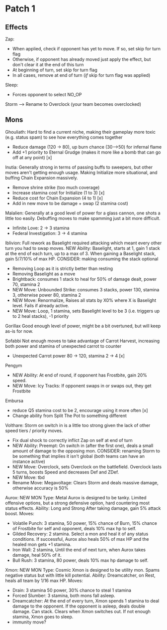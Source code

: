 # Patch 1

## Effects

Zap:
- When applied, check if opponent has yet to move. If so, set skip for turn flag
- Otherwise, if opponent has already moved just apply the effect, but don't clear it at the end of this turn
- At beginning of turn, set skip for turn flag
- In all cases, remove at end of turn (*if* skip for turn flag was applied)

Sleep:
- Forces opponent to select NO_OP

Storm --> Rename to Overclock (your team becomes overclocked)

## Mons

Ghouliath:
Hard to find a current niche, making their gameplay more toxic (e.g. status spam) to see how everything comes together
- Reduce damage (120 -> 80), up burn chance (30-->50) for infernal flame
- Add +1 priority to Eternal Grudge (makes it more like a bomb that can go off at any point) [x]

Inutia:
Generally strong in terms of passing buffs to sweepers, but other moves aren't getting enough usage. Making Initialize more situational, and buffing Chain Expansion massively.
- Remove shrine strike (too much coverage)
- Increase stamina cost for Initialize (1 to 3) [x]
- Reduce cost for Chain Expansion (4 to 1) [x]
- Add in new move to be damage + swap (2 stamina cost)

Malalien:
Generally at a good level of power for a glass cannon, one shots a little too easily. Debuffing moves to make spamming just a bit more difficult.
- Infinite Love: 2 -> 3 stamina
- Federal Investigation: 3 -> 4 stamina

Iblivion:
Full rework as Baselight required attacking which meant every other turn you had to swap moves. 
NEW Ability: Baselight, starts at 1, gain 1 stack at the end of each turn, up to a max of 3. When gaining a Baselight stack, gain 5/7/10% of max HP.
CONSIDER: making consuming the stack optional 
- Removing Loop as it is strictly better than resting
- Removing Baselight as a move
- Brightback: consumes 1 stack to heal for 50% of damage dealt, power 70, stamina 2
- NEW Move: Unbounded Strike: consumes 3 stacks, power 130, stamina 3, otherwise power 80, stamina 2 
- NEW Move: Renormalize, Raises all stats by X0% where X is Baselight level. Fails if already active.
- NEW Move: Loop, 1 stamina, sets Baselight level to be 3 (i.e. triggers up to 2 heal stacks), -1 priority

Gorillax
Good enough level of power, might be a bit overtuned, but will keep as-is for now.

Sofabbi
Not enough moves to take advantage of Carrot Harvest, increasing both power and stamina of unexpected carrot to counter
- Unexpected Carrot power 80 -> 120, stamina 2 -> 4 [x]

Pengym
- NEW Ability: At end of round, if opponent has Frostbite, gain 20% speed.
- NEW Move: Icy Tracks: If opponent swaps in or swaps out, they get Frostbite

Embursa
- reduce Q5 stamina cost to be 2, encourage using it more often [x]
- Change ability from Split The Pot to something different

Volthare:
Storm on switch in is a little too strong given the lack of other speed tiers / priority moves.
- Fix dual shock to correctly inflict Zap on self at end of turn
- NEW Ability: Preempt: On switch in (after the first one), deals a small amount of damage to the opposing mon.
CONSIDER: renaming Storm to be something that implies it isn't global (both teams can have an instance active)
- NEW Move: Overclock, sets Overclock on the battlefield. Overclock lasts 5 turns, boosts Speed and decreases Def and ZDef.
- NEW Move: tbd
- Rename Move: Megavoltage: Clears Storm and deals massive damage, otherwise accuracy is 50%

Aurox: NEW MON
Type: Metal
Aurox is designed to be tanky. Limited offensive options, but a strong defensive option, hard countering most status effects.
Ability: Long and Strong
After taking damage, gain 5% attack boost.
Moves:
- Volatile Punch: 3 stamina, 50 power, 15% chance of Burn, 15% chance of Frostbite for self and opponent, deals 10% max hp to self.
- Gilded Recovery: 2 stamina. Select a mon and heal it of any status conditions. If successful, Aurox also heals 50% of max HP and the healed mon gets +1 stamina.
- Iron Wall: 2 stamina, Until the end of next turn, when Aurox takes damage, heal 50% of it.
- Bull Rush: 3 stamina, 80 power, deals 10% max hp damage to self.

Xmon: NEW MON
Type: Cosmic
Xmon is designed to be utility mon. Spams negative status but with little kill potential.
Ability: Dreamcatcher, on Rest, heals all team by 1/16 max HP.
Moves:
- Drain: 3 stamina 50 power, 30% chance to steal 1 stamina
- Forced Slumber: 3 stamina, both mons fall asleep.
- Dreamcatcher: At the end of every turn, Xmon spends 1 stamina to deal damage to the opponent. If the opponent is asleep, deals double damage. Can stack. Clears when Xmon switches out. If not enough stamina, Xmon goes to sleep.
- immunity move?